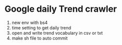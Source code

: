 # Google daily Trend crawler

1. new env with bs4
2. time setting to get daily trend
3. open and write trend vocabulary in csv or txt
4. make sh file to auto commit 
